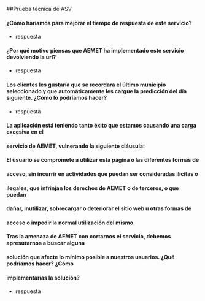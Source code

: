 ##Prueba técnica de ASV

#### ¿Cómo haríamos para mejorar el tiempo de respuesta de este servicio?
* respuesta

#### ¿Por qué motivo piensas que AEMET ha implementado este servicio devolviendo la url?
* respuesta

#### Los clientes les gustaría que se recordara el último municipio seleccionado y que automáticamente les cargue la predicción del día siguiente. ¿Cómo lo podríamos hacer?
* respuesta

#### La  aplicación  está  teniendo  tanto  éxito  que  estamos  causando  una  carga  excesiva  en  el
#### servicio de AEMET, vulnerando la siguiente cláusula:  
#### El  usuario  se  compromete  a  utilizar  esta  página  o  las  diferentes  formas  de
#### acceso,  sin  incurrir  en  actividades  que  puedan  ser  consideradas  ilícitas  o
#### ilegales,  que  infrinjan  los  derechos  de  AEMET  o  de  terceros,  o  que  puedan
#### dañar,  inutilizar,  sobrecargar  o  deteriorar  el  sitio  web  u  otras  formas  de
#### acceso o impedir la normal utilización del mismo.
#### Tras la amenaza de AEMET con cortarnos el servicio, debemos apresurarnos a buscar alguna
#### solución que afecte lo mínimo posible a nuestros usuarios. ¿Qué podríamos hacer? ¿Cómo
#### implementarías la solución?
* respuesta
